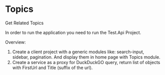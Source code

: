 # Topics
Get Related Topics

In order to run the application you need to run the Test.Api Project.


Overview:
1. Create a client project with a generic modules like: search-input, sidebar, pagination.
   And display them in home page with Topics module.
2. Create a service as a proxy for DuckDuckGO query, return list of objects with FirstUrl and Title (suffix of the url).
